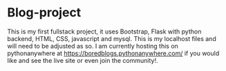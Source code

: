 # Blog-project

This is my first fullstack project, it uses Bootstrap, Flask with python backend, HTML, CSS, javascript and mysql.
This is my localhost files and will need to be adjusted as so.
I am currently hosting this on pythonanywhere at https://boredblogs.pythonanywhere.com/ if you would like and see the live site or even join the community!.
